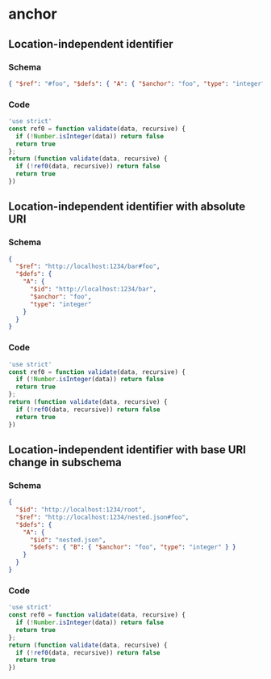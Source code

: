 # anchor

## Location-independent identifier

### Schema

```json
{ "$ref": "#foo", "$defs": { "A": { "$anchor": "foo", "type": "integer" } } }
```

### Code

```js
'use strict'
const ref0 = function validate(data, recursive) {
  if (!Number.isInteger(data)) return false
  return true
};
return (function validate(data, recursive) {
  if (!ref0(data, recursive)) return false
  return true
})
```


## Location-independent identifier with absolute URI

### Schema

```json
{
  "$ref": "http://localhost:1234/bar#foo",
  "$defs": {
    "A": {
      "$id": "http://localhost:1234/bar",
      "$anchor": "foo",
      "type": "integer"
    }
  }
}
```

### Code

```js
'use strict'
const ref0 = function validate(data, recursive) {
  if (!Number.isInteger(data)) return false
  return true
};
return (function validate(data, recursive) {
  if (!ref0(data, recursive)) return false
  return true
})
```


## Location-independent identifier with base URI change in subschema

### Schema

```json
{
  "$id": "http://localhost:1234/root",
  "$ref": "http://localhost:1234/nested.json#foo",
  "$defs": {
    "A": {
      "$id": "nested.json",
      "$defs": { "B": { "$anchor": "foo", "type": "integer" } }
    }
  }
}
```

### Code

```js
'use strict'
const ref0 = function validate(data, recursive) {
  if (!Number.isInteger(data)) return false
  return true
};
return (function validate(data, recursive) {
  if (!ref0(data, recursive)) return false
  return true
})
```

